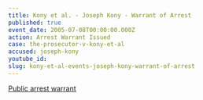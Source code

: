 ```yaml
---
title: Kony et al. - Joseph Kony - Warrant of Arrest
published: true
event_date: 2005-07-08T00:00:00.000Z
action: Arrest Warrant Issued
case: the-prosecutor-v-kony-et-al
accused: joseph-kony
youtube_id:
slug: kony-et-al-events-joseph-kony-warrant-of-arrest
---
```



[Public arrest warrant](https://www.icc-cpi.int/Pages/record.aspx?docNo=ICC-02/04-01/05-53)